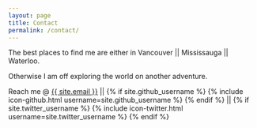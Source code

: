 ```yaml
---
layout: page
title: Contact
permalink: /contact/
---
```


The best places to find me are either in Vancouver || Mississauga || Waterloo.

Otherwise I am off exploring the world on another adventure.

Reach me @ <a href="mailto:{{ site.email }}">{{ site.email }}</a> || {% if site.github_username %} {% include icon-github.html username=site.github_username %} {% endif %} || {% if site.twitter_username %} {% include icon-twitter.html username=site.twitter_username %} {% endif %}

<!-- Consider integrating something like SimpleForm to get a contact form on the page
 - form goes here
 - add more
 -->

<!-- You can find the source code for the Jekyll new theme at:
{% include icon-github.html username="jglovier" %} /
[jekyll-new](https://github.com/jglovier/jekyll-new)
 -->